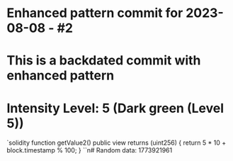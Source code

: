 ﻿# Enhanced pattern commit for 2023-08-08 - #2
# This is a backdated commit with enhanced pattern
# Intensity Level: 5 (Dark green (Level 5))
`solidity
function getValue2() public view returns (uint256) {
    return 5 * 10 + block.timestamp % 100;
}
``n# Random data: 1773921961

